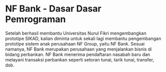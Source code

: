 # NF Bank - Dasar Dasar Pemrograman

Setelah berhasil membantu Universitas Nurul Fikri mengembangkan prototipe SIKAD, kalian diminta untuk sekali lagi membantu pengembangan prototipe sistem anak perusahaan NF Group, yaitu NF Bank. Sesuai namanya, NF Bank merupakan perusahaan yang menjalankan bisnis di bidang perbankan. NF Bank menerima pendaftaran nasabah baru dan melayani transaksi perbankan seperti setoran tunai, tarik tunai, transfer, dsb.